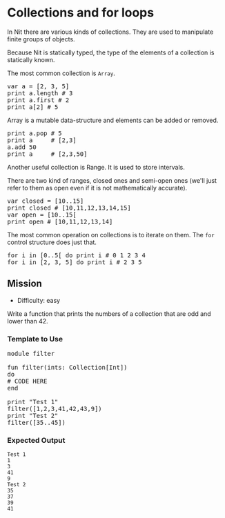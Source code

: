 # Collections and for loops

In Nit there are various kinds of collections.
They are used to manipulate finite groups of objects.

Because Nit is statically typed, the type of the elements of a collection is statically known.

The most common collection is `Array`.

<pre class="hl"><span class="hl kwa">var</span> a <span class="hl opt">= [</span><span class="hl num">2</span><span class="hl opt">,</span> <span class="hl num">3</span><span class="hl opt">,</span> <span class="hl num">5</span><span class="hl opt">]</span>
print a<span class="hl opt">.</span>length <span class="hl slc"># 3</span>
print a<span class="hl opt">.</span>first <span class="hl slc"># 2</span>
print a<span class="hl opt">[</span><span class="hl num">2</span><span class="hl opt">]</span> <span class="hl slc"># 5</span>
</pre>

Array is a mutable data-structure and elements can be added or removed.

<pre class="hl">print a<span class="hl opt">.</span>pop <span class="hl slc"># 5</span>
print a     <span class="hl slc"># [2,3]</span>
a<span class="hl opt">.</span>add <span class="hl num">50</span>
print a     <span class="hl slc"># [2,3,50]</span>
</pre>

Another useful collection is Range. It is used to store intervals.

There are two kind of ranges, closed ones and semi-open ones (we'll just refer to them as open even if it is not mathematically accurate).

<pre class="hl"><span class="hl kwa">var</span> closed <span class="hl opt">= [</span><span class="hl num">10</span><span class="hl opt">.</span><span class="hl num">.15</span><span class="hl opt">]</span>
print closed <span class="hl slc"># [10,11,12,13,14,15]</span>
<span class="hl kwa">var</span> open <span class="hl opt">= [</span><span class="hl num">10</span><span class="hl opt">.</span><span class="hl num">.15</span><span class="hl opt">[</span>
print open <span class="hl slc"># [10,11,12,13,14]</span>
</pre>

The most common operation on collections is to iterate on them.
The `for` control structure does just that.

<pre class="hl"><span class="hl kwa">for</span> i <span class="hl kwa">in</span> <span class="hl opt">[</span><span class="hl num">0</span><span class="hl opt">.</span><span class="hl num">.5</span><span class="hl opt">[</span> <span class="hl kwa">do</span> print i <span class="hl slc"># 0 1 2 3 4</span>
<span class="hl kwa">for</span> i <span class="hl kwa">in</span> <span class="hl opt">[</span><span class="hl num">2</span><span class="hl opt">,</span> <span class="hl num">3</span><span class="hl opt">,</span> <span class="hl num">5</span><span class="hl opt">]</span> <span class="hl kwa">do</span> print i <span class="hl slc"># 2 3 5</span>
</pre>

## Mission

* Difficulty: easy

Write a function that prints the numbers of a collection that are odd and lower than 42.

### Template to Use

<pre class="hl"><span class="hl kwa">module</span> filter

<span class="hl kwa">fun</span> filter<span class="hl opt">(</span>ints<span class="hl opt">:</span> <span class="hl kwb">Collection</span><span class="hl opt">[</span><span class="hl kwb">Int</span><span class="hl opt">])</span>
<span class="hl kwa">do</span>
<span class="hl slc"># CODE HERE</span>
<span class="hl kwa">end</span>

print <span class="hl str">&quot;Test 1&quot;</span>
filter<span class="hl opt">([</span><span class="hl num">1</span><span class="hl opt">,</span><span class="hl num">2</span><span class="hl opt">,</span><span class="hl num">3</span><span class="hl opt">,</span><span class="hl num">41</span><span class="hl opt">,</span><span class="hl num">42</span><span class="hl opt">,</span><span class="hl num">43</span><span class="hl opt">,</span><span class="hl num">9</span><span class="hl opt">])</span>
print <span class="hl str">&quot;Test 2&quot;</span>
filter<span class="hl opt">([</span><span class="hl num">35</span><span class="hl opt">.</span><span class="hl num">.45</span><span class="hl opt">])</span>
</pre>

### Expected Output

	Test 1
	1
	3
	41
	9
	Test 2
	35
	37
	39
	41
